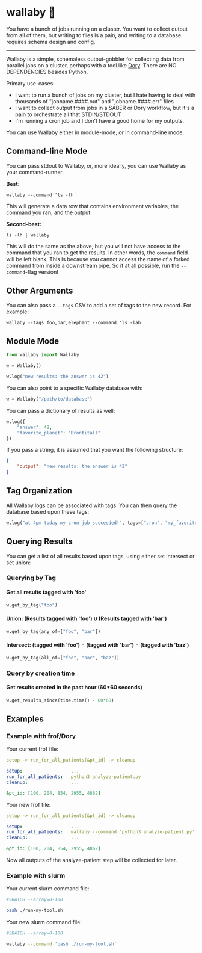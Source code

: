 # wallaby 🦘

You have a bunch of jobs running on a cluster. You want to collect output from all of them, but writing to files is a pain, and writing to a database requires schema design and config.

---

Wallaby is a simple, schemaless output-gobbler for collecting data from parallel jobs on a cluster, perhaps with a tool like [Dory](https://github.com/aplbrain/dory). There are NO DEPENDENCIES besides Python.

Primary use-cases:

-   I want to run a bunch of jobs on my cluster, but I hate having to deal with thousands of "jobname.####.out" and "jobname.####.err" files
-   I want to collect output from jobs in a SABER or Dory workflow, but it's a pain to orchestrate all that STDIN/STDOUT
-   I'm running a cron job and I don't have a good home for my outputs.

You can use Wallaby either in module-mode, or in command-line mode.

## Command-line Mode

You can pass stdout to Wallaby, or, more ideally, you can use Wallaby as your command-runner.

**Best:**

```shell
wallaby --command 'ls -lh'
```

This will generate a data row that contains environment variables, the command you ran, and the output.

**Second-best:**

```shell
ls -lh | wallaby
```

This will do the same as the above, but you will not have access to the command that you ran to get the results. In other words, the `command` field will be left blank. This is because you cannot access the name of a forked command from inside a downstream pipe. So if at all possible, run the `--command`-flag version!

## Other Arguments

You can also pass a `--tags` CSV to add a set of tags to the new record. For example:

```shell
wallaby --tags foo,bar,elephant --command 'ls -lah'
```

## Module Mode

```python
from wallaby import Wallaby

w = Wallaby()

w.log("new results: the answer is 42")
```

You can also point to a specific Wallaby database with:

```python
w = Wallaby("/path/to/database")
```

You can pass a dictionary of results as well:

```python
w.log({
    "answer": 42,
    "favorite_planet": "Brontitall"
})
```

If you pass a string, it is assumed that you want the following structure:

```json
{
    "output": "new results: the answer is 42"
}
```

## Tag Organization

All Wallaby logs can be associated with tags. You can then query the database based upon these tags:

```python
w.log("at 4pm today my cron job succeeded!", tags=["cron", "my_favorite_cron"])
```

## Querying Results

You can get a list of all results based upon tags, using either set intersect or set union:

### Querying by Tag

#### Get all results tagged with 'foo'

```python
w.get_by_tag("foo")
```

#### Union: (Results tagged with 'foo') ∪ (Results tagged with 'bar')

```python
w.get_by_tag(any_of=["foo", "bar"])
```

#### Intersect: (tagged with 'foo') ∩ (tagged with 'bar') ∩ (tagged with 'baz')

```python
w.get_by_tag(all_of=["foo", "bar", "baz"])
```

### Query by creation time

#### Get results created in the past hour (60\*60 seconds)

```python
w.get_results_since(time.time() - 60*60)
```

## Examples

### Example with frof/Dory

Your current frof file:

```yml
setup -> run_for_all_patients(&pt_id) -> cleanup

setup:                  ...
run_for_all_patients:   python3 analyze-patient.py
cleanup:                ...

&pt_id: [100, 204, 854, 2955, 4862]
```

Your new frof file:

```yml
setup -> run_for_all_patients(&pt_id) -> cleanup

setup:                  ...
run_for_all_patients:   wallaby --command 'python3 analyze-patient.py'
cleanup:                ...

&pt_id: [100, 204, 854, 2955, 4862]
```

Now all outputs of the analyze-patient step will be collected for later.

### Example with slurm

Your current slurm command file:

```bash
#SBATCH --array=0-100

bash ./run-my-tool.sh
```

Your new slurm command file:

```bash
#SBATCH --array=0-100

wallaby --command 'bash ./run-my-tool.sh'
```
